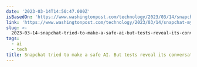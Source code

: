 ```yaml
---
date: '2023-03-14T14:50:47.000Z'
isBasedOn: 'https://www.washingtonpost.com/technology/2023/03/14/snapchat-myai/'
link: 'https://www.washingtonpost.com/technology/2023/03/14/snapchat-myai/'
slug: >-
  2023-03-14-snapchat-tried-to-make-a-safe-ai-but-tests-reveal-its-conversations-can-be
tags:
  - ai
  - tech
title: Snapchat tried to make a safe AI. But tests reveal its conversations can be
---
```


